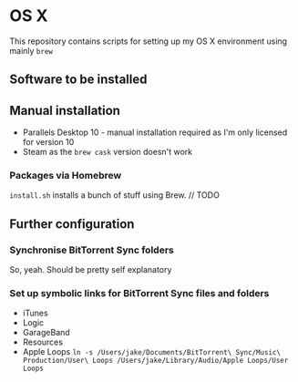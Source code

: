 # OS X
This repository contains scripts for setting up my OS X environment using mainly `brew`

## Software to be installed

## Manual installation
- Parallels Desktop 10 - manual installation required as I'm only licensed for version 10
- Steam as the `brew cask` version doesn't work

### Packages via Homebrew
`install.sh` installs a bunch of stuff using Brew.
// TODO
## Further configuration

### Synchronise BitTorrent Sync folders

So, yeah. Should be pretty self explanatory

### Set up symbolic links for BitTorrent Sync files and folders
- iTunes
- Logic
- GarageBand
- Resources
- Apple Loops
`ln -s /Users/jake/Documents/BitTorrent\ Sync/Music\ Production/User\ Loops /Users/jake/Library/Audio/Apple Loops/User Loops`
